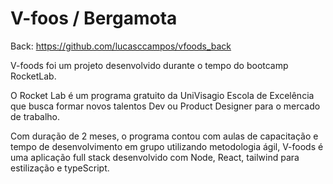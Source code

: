 # V-foos / Bergamota

Back: https://github.com/lucasccampos/vfoods_back

V-foods foi um projeto desenvolvido durante o tempo do bootcamp RocketLab.

O Rocket Lab é um programa gratuito da UniVisagio Escola de Excelência que busca formar novos talentos Dev ou Product Designer para o mercado de trabalho.

Com duração de 2 meses, o programa contou com aulas de capacitação e tempo de desenvolvimento em grupo utilizando metodologia ágil, V-foods é uma aplicação full stack desenvolvido com Node, React, tailwind para estilização e typeScript.
